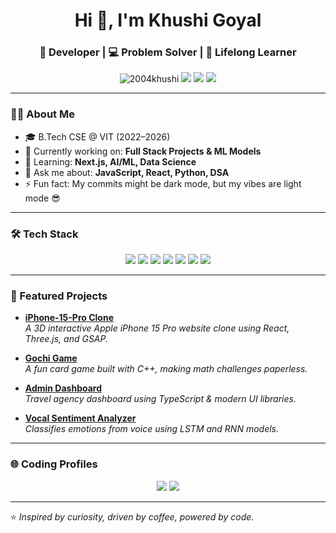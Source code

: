 <!-- PROFILE HEADER -->
<h1 align="center">Hi 👋, I'm Khushi Goyal</h1>
<h3 align="center">🚀 Developer | 💻 Problem Solver | 🌱 Lifelong Learner</h3>

<p align="center">
  <img src="https://komarev.com/ghpvc/?username=2004khushi&label=Profile%20Views&color=0e75b6&style=flat" alt="2004khushi" /> 
  <a href="https://leetcode.com/khushiongc10/"><img src="https://img.shields.io/badge/LeetCode-FFA116?style=flat&logo=leetcode&logoColor=white" /></a>
  <a href="https://www.geeksforgeeks.org/user/khusiorm4o/"><img src="https://img.shields.io/badge/GFG-2F8D46?style=flat&logo=geeksforgeeks&logoColor=white" /></a>
  <a href="https://www.linkedin.com/in/khushi-goyal-a8493b251/"><img src="https://img.shields.io/badge/LinkedIn-0A66C2?style=flat&logo=linkedin&logoColor=white" /></a>
</p>

---

### 👩‍💻 About Me
- 🎓 B.Tech CSE @ VIT (2022–2026)
- 🔭 Currently working on: **Full Stack Projects & ML Models**
- 🌱 Learning: **Next.js, AI/ML, Data Science**
- 💬 Ask me about: **JavaScript, React, Python, DSA**
- ⚡ Fun fact: My commits might be dark mode, but my vibes are light mode 😎

---

### 🛠 Tech Stack
<p align="center">
  <img src="https://img.shields.io/badge/JavaScript-F7DF1E?style=for-the-badge&logo=javascript&logoColor=black" />
  <img src="https://img.shields.io/badge/Python-3776AB?style=for-the-badge&logo=python&logoColor=white" />
  <img src="https://img.shields.io/badge/React-20232A?style=for-the-badge&logo=react&logoColor=61DAFB" />
  <img src="https://img.shields.io/badge/TypeScript-007ACC?style=for-the-badge&logo=typescript&logoColor=white" />
  <img src="https://img.shields.io/badge/HTML5-E34F26?style=for-the-badge&logo=html5&logoColor=white" />
  <img src="https://img.shields.io/badge/CSS3-1572B6?style=for-the-badge&logo=css3&logoColor=white" />
  <img src="https://img.shields.io/badge/C++-00599C?style=for-the-badge&logo=c%2B%2B&logoColor=white" />
</p>

---

### 🚀 Featured Projects
- **[iPhone-15-Pro Clone](https://github.com/2004khushi/iPhone-15-pro-clone)**  
  _A 3D interactive Apple iPhone 15 Pro website clone using React, Three.js, and GSAP._
  
- **[Gochi Game](https://github.com/2004khushi/Gochi_Game)**  
  _A fun card game built with C++, making math challenges paperless._

- **[Admin Dashboard](https://github.com/2004khushi/admin-dashboard)**  
  _Travel agency dashboard using TypeScript & modern UI libraries._

- **[Vocal Sentiment Analyzer](https://github.com/2004khushi/Vocal-Sentiment-Analyzer_final)**  
  _Classifies emotions from voice using LSTM and RNN models._

---

### 🌐 Coding Profiles
<p align="center">
  <a href="https://leetcode.com/khushiongc10/"><img src="https://img.shields.io/badge/-LeetCode-black?style=flat-square&logo=LeetCode&logoColor=yellow"></a>
  <a href="https://www.geeksforgeeks.org/user/khusiorm4o/"><img src="https://img.shields.io/badge/-GeeksforGeeks-2f8d46?style=flat-square&logo=GeeksforGeeks&logoColor=white"></a>
</p>

---

⭐️ _Inspired by curiosity, driven by coffee, powered by code._

